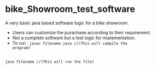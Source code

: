 # bike_Showroom_test_software
A very basic java based software logic for a bike showroom. 
- Users can customize the purachase according to their requirement.
- Not a complete software but a test logic for implementation.
- To run :
<code>javac filename.java //(This will compile the program)</code>
<br>
<code>java filename //(This will run the file)</code>
